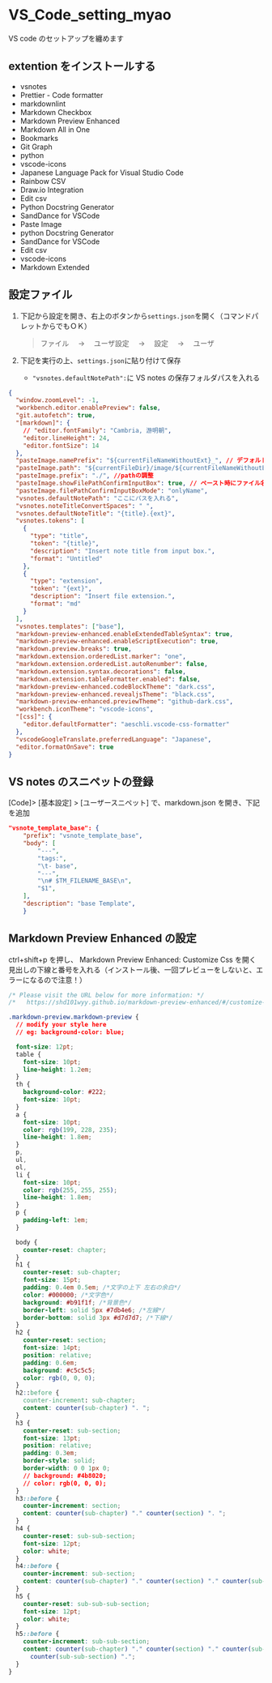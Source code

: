 # VS_Code_setting_myao

VS code のセットアップを纏めます

## extention をインストールする

- vsnotes
- Prettier - Code formatter
- markdownlint
- Markdown Checkbox
- Markdown Preview Enhanced
- Markdown All in One
- Bookmarks
- Git Graph
- python
- vscode-icons
- Japanese Language Pack for Visual Studio Code
- Rainbow CSV
- Draw.io Integration
- Edit csv
- Python Docstring Generator
- SandDance for VSCode
- Paste Image
- python Docstring Generator
- SandDance for VSCode
- Edit csv
- vscode-icons
- Markdown Extended

## 設定ファイル

1. 下記から設定を開き、右上のボタンから`settings.json`を開く（コマンドパレットからでもＯＫ）

   > ファイル　 → 　ユーザ設定　 → 　設定　 → 　ユーザ

1. 下記を実行の上、`settings.json`に貼り付けて保存

   - `"vsnotes.defaultNotePath":`に VS notes の保存フォルダパスを入れる

```json
{
  "window.zoomLevel": -1,
  "workbench.editor.enablePreview": false,
  "git.autofetch": true,
  "[markdown]": {
    // "editor.fontFamily": "Cambria, 游明朝",
    "editor.lineHeight": 24,
    "editor.fontSize": 14
  },
  "pasteImage.namePrefix": "${currentFileNameWithoutExt}_", // デフォルトのファイル名の頭にmarkdown名をつける
  "pasteImage.path": "${currentFileDir}/image/${currentFileNameWithoutExt}/", //(markdownファイルのディレクトリ内)/img内に画像を保存
  "pasteImage.prefix": "./", //pathの調整
  "pasteImage.showFilePathConfirmInputBox": true, // ペースト時にファイル名を変更する
  "pasteImage.filePathConfirmInputBoxMode": "onlyName",
  "vsnotes.defaultNotePath": "ここにパスを入れる",
  "vsnotes.noteTitleConvertSpaces": " ",
  "vsnotes.defaultNoteTitle": "{title}.{ext}",
  "vsnotes.tokens": [
    {
      "type": "title",
      "token": "{title}",
      "description": "Insert note title from input box.",
      "format": "Untitled"
    },
    {
      "type": "extension",
      "token": "{ext}",
      "description": "Insert file extension.",
      "format": "md"
    }
  ],
  "vsnotes.templates": ["base"],
  "markdown-preview-enhanced.enableExtendedTableSyntax": true,
  "markdown-preview-enhanced.enableScriptExecution": true,
  "markdown.preview.breaks": true,
  "markdown.extension.orderedList.marker": "one",
  "markdown.extension.orderedList.autoRenumber": false,
  "markdown.extension.syntax.decorations": false,
  "markdown.extension.tableFormatter.enabled": false,
  "markdown-preview-enhanced.codeBlockTheme": "dark.css",
  "markdown-preview-enhanced.revealjsTheme": "black.css",
  "markdown-preview-enhanced.previewTheme": "github-dark.css",
  "workbench.iconTheme": "vscode-icons",
  "[css]": {
    "editor.defaultFormatter": "aeschli.vscode-css-formatter"
  },
  "vscodeGoogleTranslate.preferredLanguage": "Japanese",
  "editor.formatOnSave": true
}
```

## VS notes のスニペットの登録

[Code]> [基本設定] > [ユーザースニペット] で、markdown.json を開き、下記を追加

```json
"vsnote_template_base": {
    "prefix": "vsnote_template_base",
    "body": [
        "---",
        "tags:",
        "\t- base",
        "---",
        "\n# $TM_FILENAME_BASE\n",
        "$1",
    ],
    "description": "base Template",
    }
```

## Markdown Preview Enhanced の設定

ctrl+shift+p を押し、 Markdown Preview Enhanced: Customize Css を開く
見出しの下線と番号を入れる（インストール後、一回プレビューをしないと、エラーになるので注意！）

```css
/* Please visit the URL below for more information: */
/*   https://shd101wyy.github.io/markdown-preview-enhanced/#/customize-css */

.markdown-preview.markdown-preview {
  // modify your style here
  // eg: background-color: blue;

  font-size: 12pt;
  table {
    font-size: 10pt;
    line-height: 1.2em;
  }
  th {
    background-color: #222;
    font-size: 10pt;
  }
  a {
    font-size: 10pt;
    color: rgb(199, 228, 235);
    line-height: 1.8em;
  }
  p,
  ul,
  ol,
  li {
    font-size: 10pt;
    color: rgb(255, 255, 255);
    line-height: 1.8em;
  }
  p {
    padding-left: 1em;
  }

  body {
    counter-reset: chapter;
  }
  h1 {
    counter-reset: sub-chapter;
    font-size: 15pt;
    padding: 0.4em 0.5em; /*文字の上下 左右の余白*/
    color: #000000; /*文字色*/
    background: #b91f1f; /*背景色*/
    border-left: solid 5px #7db4e6; /*左線*/
    border-bottom: solid 3px #d7d7d7; /*下線*/
  }
  h2 {
    counter-reset: section;
    font-size: 14pt;
    position: relative;
    padding: 0.6em;
    background: #c5c5c5;
    color: rgb(0, 0, 0);
  }
  h2::before {
    counter-increment: sub-chapter;
    content: counter(sub-chapter) ". ";
  }
  h3 {
    counter-reset: sub-section;
    font-size: 13pt;
    position: relative;
    padding: 0.3em;
    border-style: solid;
    border-width: 0 0 1px 0;
    // background: #4b8020;
    // color: rgb(0, 0, 0);
  }
  h3::before {
    counter-increment: section;
    content: counter(sub-chapter) "." counter(section) ". ";
  }
  h4 {
    counter-reset: sub-sub-section;
    font-size: 12pt;
    color: white;
  }
  h4::before {
    counter-increment: sub-section;
    content: counter(sub-chapter) "." counter(section) "." counter(sub-section) ".";
  }
  h5 {
    counter-reset: sub-sub-sub-section;
    font-size: 12pt;
    color: white;
  }
  h5::before {
    counter-increment: sub-sub-section;
    content: counter(sub-chapter) "." counter(section) "." counter(sub-section) "."
      counter(sub-sub-section) ".";
  }
}
```
